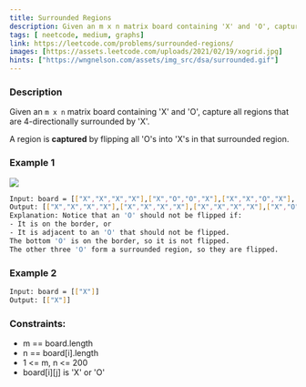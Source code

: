 ```yaml
---
title: Surrounded Regions
description: Given an m x n matrix board containing 'X' and 'O', capture all regions that are 4-directionally surrounded by 'X'.
tags: [ neetcode, medium, graphs]
link: https://leetcode.com/problems/surrounded-regions/
images: [https://assets.leetcode.com/uploads/2021/02/19/xogrid.jpg]
hints: ["https://wngnelson.com/assets/img_src/dsa/surrounded.gif"]
---
```


### Description

Given an `m x n` matrix board containing 'X' and 'O', capture all regions that are 4-directionally surrounded by 'X'.

A region is **captured** by flipping all 'O's into 'X's in that surrounded region.

### Example 1

![](https://assets.leetcode.com/uploads/2021/02/19/xogrid.jpg)

```bash
Input: board = [["X","X","X","X"],["X","O","O","X"],["X","X","O","X"],["X","O","X","X"]]
Output: [["X","X","X","X"],["X","X","X","X"],["X","X","X","X"],["X","O","X","X"]]
Explanation: Notice that an 'O' should not be flipped if:
- It is on the border, or
- It is adjacent to an 'O' that should not be flipped.
The bottom 'O' is on the border, so it is not flipped.
The other three 'O' form a surrounded region, so they are flipped.
```

### Example 2

```bash
Input: board = [["X"]]
Output: [["X"]]
```

### Constraints:

- m == board.length
- n == board[i].length
- 1 <= m, n <= 200
- board[i][j] is 'X' or 'O'